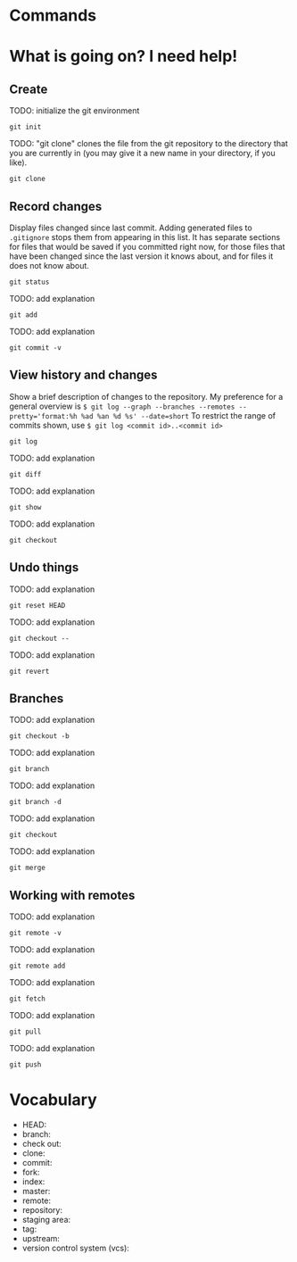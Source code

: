 # Commands
# What is going on? I need help!
## Create

TODO: initialize the git environment

    git init

TODO: "git clone" clones the file from the git repository to the directory that you are currently in (you may give it a new name in your directory, if you like).

    git clone


## Record changes

Display files changed since last commit.
Adding generated files to ```.gitignore``` stops them from appearing in this list.
It has separate sections for files that would be saved if you committed right now, for those files that have been changed since the last version it knows about, and for files it does not know about.

    git status

TODO: add explanation

    git add

TODO: add explanation

    git commit -v


## View history and changes

Show a brief description of changes to the repository.
My preference for a general overview is ```$ git log --graph --branches --remotes --pretty='format:%h %ad %an %d %s' --date=short```
To restrict the range of commits shown, use ```$ git log <commit id>..<commit id>```

    git log

TODO: add explanation

    git diff

TODO: add explanation

    git show

TODO: add explanation

    git checkout


## Undo things

TODO: add explanation

    git reset HEAD

TODO: add explanation

    git checkout --

TODO: add explanation

    git revert


## Branches

TODO: add explanation

    git checkout -b

TODO: add explanation

    git branch

TODO: add explanation

    git branch -d

TODO: add explanation

    git checkout

TODO: add explanation

    git merge


## Working with remotes

TODO: add explanation

    git remote -v

TODO: add explanation

    git remote add

TODO: add explanation

    git fetch

TODO: add explanation

    git pull

TODO: add explanation

    git push


# Vocabulary

* HEAD:
* branch:
* check out:
* clone:
* commit:
* fork:
* index:
* master:
* remote:
* repository:
* staging area:
* tag:
* upstream:
* version control system (vcs):
